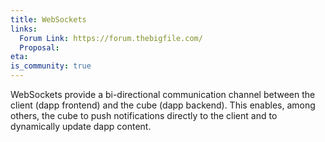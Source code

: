 ```yaml
---
title: WebSockets
links:
  Forum Link: https://forum.thebigfile.com/
  Proposal:
eta:
is_community: true
---
```


WebSockets provide a bi-directional communication channel between the client (dapp frontend) and the cube (dapp backend). This enables, among others, the cube to push notifications directly to the client and to dynamically update dapp content.
